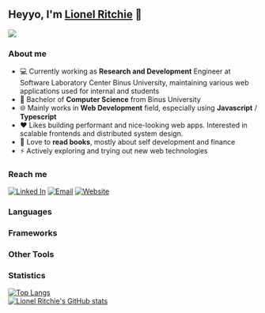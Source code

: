 ## Heyyo, I'm [Lionel Ritchie](https://ritchie.vercel.app/) 👋  

![](https://media.licdn.com/dms/image/D5616AQHqn5ZZoo74eQ/profile-displaybackgroundimage-shrink_350_1400/0/1679020975103?e=1688601600&v=beta&t=CUZXDsI4Ie4zAGsFXGFR5Ki3NdwZividyFOQDFBO5m0)

### About me  
- 💻 Currently working as **Research and Development** Engineer at Software Laboratory Center Binus University, maintaining various web applications used for internal and students
- 📕 Bachelor of **Computer Science** from Binus University
- 🌐 Mainly works in **Web Development** field, especially using **Javascript** / **Typescript** 
- ❤️ Likes building performant and nice-looking web apps. Interested in scalable frontends and distributed system design.  
- 📘 Love to **read books**, mostly about self development and finance
- ⚡ Actively exploring and trying out new web technologies

### Reach me
[![Linked In](https://img.shields.io/badge/LinkedIn-0A66C2?style=for-the-badge&logo=LinkedIn&logoColor=White)](https://www.linkedin.com/in/lionel-ritchie/)
[![Email](https://img.shields.io/badge/Email-EA4335?style=for-the-badge&logo=Gmail&logoColor=ffffff)](mailto:lionelrtchieee@gmail.com)
[![Website](https://img.shields.io/badge/Website-FF7139?style=for-the-badge&logo=Firefox&logoColor=ffffff)](http://ritchie.vercel.app/)

### Languages
<div>
 
</div>

### Frameworks
<div>
 
</div>

### Other Tools
<div>
 
</div>

### Statistics
[![Top Langs](https://github-readme-stats.vercel.app/api/top-langs/?username=lionelritchie29&layout=compact&theme=dracula)](https://github.com/lionelritchie29)  
[![Lionel Ritchie's GitHub stats](https://github-readme-stats.vercel.app/api?username=lionelritchie29&count_private=true&show_icons=true&hide=issues,contrib&theme=dracula)](https://github.com/lionelritchie29)  
